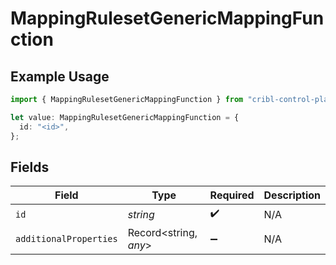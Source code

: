 # MappingRulesetGenericMappingFunction

## Example Usage

```typescript
import { MappingRulesetGenericMappingFunction } from "cribl-control-plane/models";

let value: MappingRulesetGenericMappingFunction = {
  id: "<id>",
};
```

## Fields

| Field                  | Type                   | Required               | Description            |
| ---------------------- | ---------------------- | ---------------------- | ---------------------- |
| `id`                   | *string*               | :heavy_check_mark:     | N/A                    |
| `additionalProperties` | Record<string, *any*>  | :heavy_minus_sign:     | N/A                    |